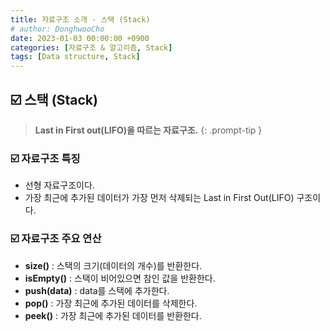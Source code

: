 ```yaml
---
title: 자료구조 소개 - 스택 (Stack)
# author: DonghwooCho
date: 2023-01-03 00:00:00 +0900
categories: [자료구조 & 알고리즘, Stack]
tags: [Data structure, Stack]
---
```


<h2>☑️ 스택 (Stack) </h2>

> <b> Last in First out(LIFO)을 따르는 자료구조.</b>
{: .prompt-tip }

<h3>☑️ 자료구조 특징</h3>
<ul>
    <li>선형 자료구조이다.</li>
    <li>가장 최근에 추가된 데이터가 가장 먼저 삭제되는 Last in First Out(LIFO) 구조이다.</li>
</ul>

<h3>☑️ 자료구조 주요 연산</h3>
<ul>
    <li><b>size()</b> : 스택의 크기(데이터의 개수)를 반환한다.</li>
    <li><b>isEmpty()</b> : 스택이 비어있으면 참인 값을 반환한다.</li>
    <li><b>push(data)</b> : data를 스택에 추가한다.</li>
    <li><b>pop()</b> : 가장 최근에 추가된 데이터를 삭제한다.</li>
    <li><b>peek()</b> : 가장 최근에 추가된 데이터를 반환한다.</li>
</ul>